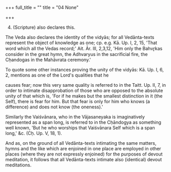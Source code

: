 +++
full_title = ""
title = "04 None"

+++


4. (Scripture) also declares this.

The Veda also declares the identity of the vidyās; for all Vedānta-texts represent the object of knowledge as one; cp. e.g. Kā. Up. I, 2, 15, 'That word which all the Vedas record;' Ait. Ār. Ill, 2,3,12, 'Him only the Bahvr̥kas consider in the great hymn, the Adhvaryus in the sacrificial fire, the Cḥandogas in the Mahāvrata ceremony.'

To quote some other instances proving the unity of the vidyās: Kā. Up. I, 6, 2, mentions as one of the Lord's qualities that he

causes fear; now this very same quality is referred to in the Taitt. Up. II, 7, in order to intimate disapprobation of those who are opposed to the absolute unity of that which is, 'For if he makes but the smallest distinction in it (the Self), there is fear for him. But that fear is only for him who knows (a difference) and does not know (the oneness).'

Similarly the Vaiśvānara, who in the Vājasaneyaka is imaginatively represented as a span long, is referred to in the Cḥāndogya as something well known, 'But he who worships that Vaiśvānara Self which is a span long,' &c. (Cḥ. Up. V, 18, 1).

And as, on the ground of all Vedānta-texts intimating the same matters, hymns and the like which are enjoined in one place are employed in other places (where they are not expressly enjoined) for the purposes of devout meditation, it follows that all Vedānta-texts intimate also (identical) devout meditations.

